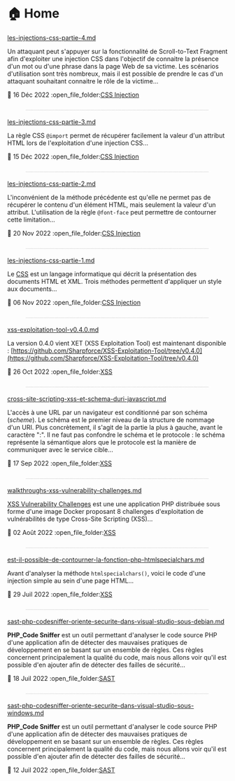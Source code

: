 # 🏠 Home

[les-injections-css-partie-4.md](mon-blog/2022/decembre/les-injections-css-partie-4.md "mention")

Un attaquant peut s'appuyer sur la fonctionnalité de Scroll-to-Text Fragment afin d'exploiter une injection CSS dans l'objectif de connaitre la présence d'un mot ou d'une phrase dans la page Web de sa victime. Les scénarios d'utilisation sont très nombreux, mais il est possible de prendre le cas d'un attaquant souhaitant connaitre le rôle de la victime...

:date: 16 Déc 2022 :open\_file\_folder:[CSS Injection](categories.md#css-injection)

<figure><img src=".gitbook/assets/image (1).png" alt=""><figcaption></figcaption></figure>

[les-injections-css-partie-3.md](mon-blog/2022/decembre/les-injections-css-partie-3.md "mention")

La règle CSS `@import` permet de récupérer facilement la valeur d'un attribut HTML lors de l'exploitation d'une injection CSS...

:date: 15 Déc 2022 :open\_file\_folder:[CSS Injection](categories.md#css-injection)

<figure><img src=".gitbook/assets/image (3).png" alt=""><figcaption></figcaption></figure>

[les-injections-css-partie-2.md](mon-blog/2022/novembre/les-injections-css-partie-2.md "mention")

L'inconvénient de la méthode précédente est qu'elle ne permet pas de récupérer le contenu d'un élément HTML, mais seulement la valeur d'un attribut. L'utilisation de la règle `@font-face` peut permettre de contourner cette limitation...

:date: 20 Nov 2022 :open\_file\_folder:[CSS Injection](categories.md#css-injection)

<figure><img src=".gitbook/assets/image (2).png" alt=""><figcaption></figcaption></figure>

[les-injections-css-partie-1.md](mon-blog/2022/novembre/les-injections-css-partie-1.md "mention")

Le [CSS](https://fr.wikipedia.org/wiki/Feuilles\_de\_style\_en\_cascade) est un langage informatique qui décrit la présentation des documents HTML et XML. Trois méthodes permettent d'appliquer un style aux documents...

:date: 06 Nov 2022 :open\_file\_folder:[CSS Injection](categories.md#css-injection)

<figure><img src=".gitbook/assets/image (23).png" alt=""><figcaption></figcaption></figure>

[xss-exploitation-tool-v0.4.0.md](mon-blog/2022/octobre/xss-exploitation-tool-v0.4.0.md "mention")

La version 0.4.0 vient XET (XSS Exploitation Tool) est maintenant disponible : [https://github.com/Sharpforce/XSS-Exploitation-Tool/tree/v0.4.0](https://github.com/Sharpforce/XSS-Exploitation-Tool/tree/v0.4.0)

:date: 26 Oct 2022 :open\_file\_folder:[XSS](categories.md#xss)

<figure><img src=".gitbook/assets/image (20).png" alt=""><figcaption></figcaption></figure>

[cross-site-scripting-xss-et-schema-duri-javascript.md](mon-blog/2022/septembre/cross-site-scripting-xss-et-schema-duri-javascript.md "mention")

L'accès à une URL par un navigateur est conditionné par son schéma (_scheme_). Le schéma est le premier niveau de la structure de nommage d'un URI. Plus concrètement, il s'agit de la partie la plus à gauche, avant le caractère ":". Il ne faut pas confondre le schéma et le protocole : le schéma représente la sémantique alors que le protocole est la manière de communiquer avec le service cible...

:date: 17 Sep 2022 :open\_file\_folder:[XSS](categories.md#xss)

<figure><img src=".gitbook/assets/image (4).png" alt=""><figcaption></figcaption></figure>

[walkthroughs-xss-vulnerability-challenges.md](mon-blog/2022/aout/walkthroughs-xss-vulnerability-challenges.md "mention")

[XSS Vulnerability Challenges](https://github.com/moeinfatehi/xss\_vulnerability\_challenges) est une une application PHP distribuée sous forme d'une image Docker proposant 8 challenges d'exploitation de vulnérabilités de type Cross-Site Scripting (XSS)...

:date: 02 Août 2022 :open\_file\_folder:[XSS](categories.md#xss)

<figure><img src=".gitbook/assets/image (5).png" alt=""><figcaption></figcaption></figure>

[est-il-possible-de-contourner-la-fonction-php-htmlspecialchars.md](mon-blog/2022/juillet/est-il-possible-de-contourner-la-fonction-php-htmlspecialchars.md "mention")

Avant d'analyser la méthode `htmlspecialchars()`, voici le code d'une injection simple au sein d'une page HTML...

:date: 29 Juil 2022 :open\_file\_folder:[XSS](categories.md#xss)

<figure><img src=".gitbook/assets/image (21).png" alt=""><figcaption></figcaption></figure>

[sast-php-codesniffer-oriente-securite-dans-visual-studio-sous-debian.md](archives/2022/juillet/sast-php-codesniffer-oriente-securite-dans-visual-studio-sous-debian.md "mention")

**PHP\_Code Sniffer** est un outil permettant d'analyser le code source PHP d'une application afin de détecter des mauvaises pratiques de développement en se basant sur un ensemble de règles. Ces règles concernent principalement la qualité du code, mais nous allons voir qu'il est possible d'en ajouter afin de détecter des failles de sécurité...

:date: 18 Juil 2022 :open\_file\_folder:[SAST](categories.md#sast)

<figure><img src=".gitbook/assets/image.png" alt=""><figcaption></figcaption></figure>

[sast-php-codesniffer-oriente-securite-dans-visual-studio-sous-windows.md](archives/2022/juillet/sast-php-codesniffer-oriente-securite-dans-visual-studio-sous-windows.md "mention")

**PHP\_Code Sniffer** est un outil permettant d'analyser le code source PHP d'une application afin de détecter des mauvaises pratiques de développement en se basant sur un ensemble de règles. Ces règles concernent principalement la qualité du code, mais nous allons voir qu'il est possible d'en ajouter afin de détecter des failles de sécurité...

:date: 12 Juil 2022 :open\_file\_folder:[SAST](categories.md#sast)
